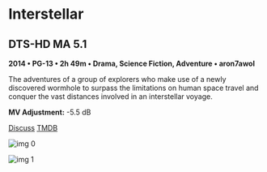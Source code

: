 # Interstellar

## DTS-HD MA 5.1

**2014 • PG-13 • 2h 49m • Drama, Science Fiction, Adventure • aron7awol**

The adventures of a group of explorers who make use of a newly discovered wormhole to surpass the limitations on human space travel and conquer the vast distances involved in an interstellar voyage.

**MV Adjustment:** -5.5 dB

[Discuss](https://www.avsforum.com/threads/bass-eq-for-filtered-movies.2995212/post-56865694)  [TMDB](157336)

![img 0](https://i.imgur.com/EhsgwM1.jpg)

![img 1](https://i.imgur.com/8QgBoBY.png)

